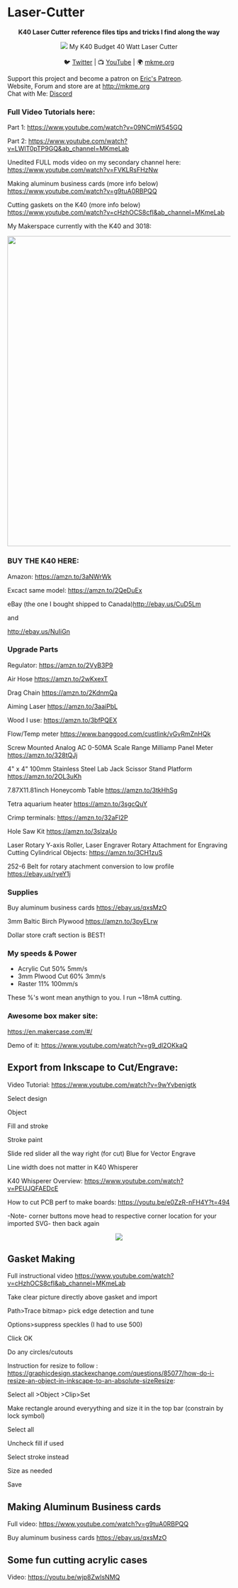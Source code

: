 # Laser-Cutter


<p align="center">
<b>K40 Laser Cutter reference files tips and tricks I find along the way</b><br>

<p align="center"><img src="https://github.com/MKme/Laser-Cutter/blob/master/Images/k40-mkmeorg.jpg"/>
My K40 Budget 40 Watt Laser Cutter
  <br>
<br>🐦 <a href="https://twitter.com/mkmeorg">Twitter</a>
| 📺 <a href="https://www.youtube.com/mkmeorg">YouTube</a>
| 🌍 <a href="http://www.mkme.org">mkme.org</a><br>

Support this project and become a patron on <a href="http://mkme.org/patreon">Eric's Patreon</a>.<br>
Website, Forum and store are at http://mkme.org <br>
Chat with Me: <a href="https://discord.gg/j9S4Fgv">Discord</a></b>
</p>

### Full Video Tutorials here:

Part 1:  https://www.youtube.com/watch?v=09NCmW545GQ

Part 2:  https://www.youtube.com/watch?v=LWlT0pTP9GQ&ab_channel=MKmeLab

Unedited FULL mods video on my secondary channel here: https://www.youtube.com/watch?v=FVKLRsFHzNw

Making aluminum business cards (more info below) https://www.youtube.com/watch?v=g9tuA0RBPQQ

Cutting gaskets on the K40 (more info below) https://www.youtube.com/watch?v=cHzhOCS8cfI&ab_channel=MKmeLab 


My Makerspace currently with the K40 and 3018: 

<img src="https://github.com/MKme/Laser-Cutter/blob/master/Images/19ABCA30-0A57-4A48-907F-0BF9B5A074FE.jpg" width="700"/>

### BUY THE K40 HERE:
Amazon: https://amzn.to/3aNWrWk

Excact same model: https://amzn.to/2QeDuEx

eBay (the one I bought shipped to Canada)http://ebay.us/CuD5Lm 

and

http://ebay.us/NuIiGn

### Upgrade Parts

Regulator: https://amzn.to/2VyB3P9

Air Hose https://amzn.to/2wKxexT

Drag Chain https://amzn.to/2KdnmQa

Aiming Laser https://amzn.to/3aaiPbL

Wood I use: https://amzn.to/3bfPQEX

Flow/Temp meter https://www.banggood.com/custlink/vGvRmZnHQk

Screw Mounted Analog AC 0-50MA Scale Range Milliamp Panel Meter  https://amzn.to/328tQJj

4" x 4" 100mm Stainless Steel Lab Jack Scissor Stand Platform  https://amzn.to/2OL3uKh

7.87X11.81inch Honeycomb Table https://amzn.to/3tkHhSg

Tetra aquarium heater https://amzn.to/3sgcQuY

Crimp terminals: https://amzn.to/32aFl2P

Hole Saw Kit https://amzn.to/3slzaUo

Laser Rotary Y-axis Roller, Laser Engraver Rotary Attachment for Engraving Cutting Cylindrical Objects: https://amzn.to/3CH1zuS

252-6 Belt for rotary atachment conversion to low profile https://ebay.us/ryeY1j 

### Supplies

Buy aluminum business cards https://ebay.us/qxsMzO

3mm Baltic Birch Plywood  https://amzn.to/3pyELrw

Dollar store craft section is BEST!  

### My speeds & Power

- Acrylic Cut 50% 5mm/s
- 3mm Plwood Cut 60% 3mm/s
- Raster 11% 100mm/s 

These %'s wont mean anythign to you.  I run ~18mA cutting.  

### Awesome box maker site: 
https://en.makercase.com/#/

Demo of it: https://www.youtube.com/watch?v=g9_dl2OKkaQ 

## Export from Inkscape to Cut/Engrave:

Video Tutorial: https://www.youtube.com/watch?v=9wYvbenigtk

Select design

Object

Fill and stroke

Stroke paint

Slide red slider all the way right (for cut)  Blue for Vector Engrave

Line width does not matter in K40 Whisperer

K40 Whisperer Overview: https://www.youtube.com/watch?v=PEUJQFAEDcE

How to cut PCB perf to make boards: https://youtu.be/e0ZzR-nFH4Y?t=494 

-Note- corner buttons move head to respective corner location for your imported SVG- then back again
<p align="center"><img src="https://github.com/MKme/Laser-Cutter/blob/master/Images/Whisperer-Corners%20move%20laser%20to%20each%20corner%20of%20image%20then%20back.PNG"/></p>

## Gasket Making


Full instructional video https://www.youtube.com/watch?v=cHzhOCS8cfI&ab_channel=MKmeLab 

Take clear picture directly above gasket and import

Path>Trace bitmap> pick edge detection and tune

Options>suppress speckles (I had to use 500)

Click OK

Do any circles/cutouts


Instruction for resize to follow :  https://graphicdesign.stackexchange.com/questions/85077/how-do-i-resize-an-object-in-inkscape-to-an-absolute-sizeResize:

Select all >Object >Clip>Set 

Make rectangle around everyything and size it in the top bar (constrain by lock symbol)

Select all 

Uncheck fill if used

Select stroke instead

Size as needed

Save

## Making Aluminum Business cards 

Full video: https://www.youtube.com/watch?v=g9tuA0RBPQQ

Buy aluminum business cards https://ebay.us/qxsMzO



## Some fun cutting acrylic cases 

Video: https://youtu.be/wjp8ZwIsNMQ
